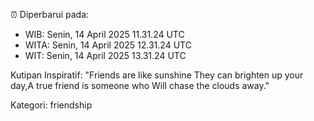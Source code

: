 ⏰ Diperbarui pada:
- WIB: Senin, 14 April 2025 11.31.24 UTC
- WITA: Senin, 14 April 2025 12.31.24 UTC
- WIT: Senin, 14 April 2025 13.31.24 UTC

Kutipan Inspiratif:
"Friends are like sunshine They can brighten up your day,A true friend is someone who Will chase the clouds away."


Kategori: friendship

